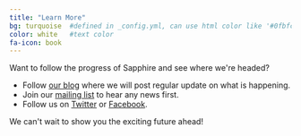 ```yaml
---
title: "Learn More"
bg: turquoise  #defined in _config.yml, can use html color like '#0fbfcf'
color: white   #text color
fa-icon: book
---
```


Want to follow the progress of Sapphire and see where we're headed?

  * Follow <a class="ul" href="http://appliedtelekinetics.com/sapphire-blog" target="_blank">our blog</a> where we will post regular update on what is happening.
  * Join our <a class="ul" href="http://eepurl.com/bxFVbj" target="_blank">mailing list</a> to hear any news first.
  * Follow us on <a class="ul" href="https://twitter.com/SapphirePowered">Twitter</a> or <a class="ul" href="https://facebook.com/SapphirePowered">Facebook</a>.

We can't wait to show you the exciting future ahead!
